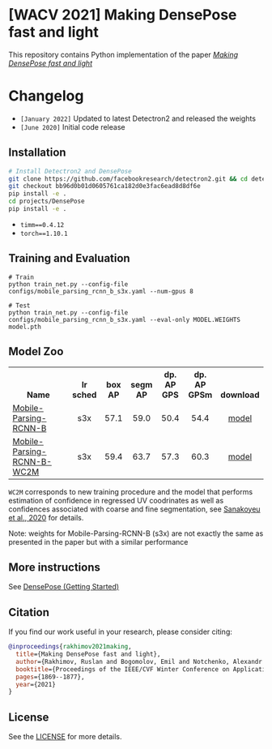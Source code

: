# \[WACV 2021\] Making DensePose fast and light

This repository contains Python implementation of the paper [_Making DensePose fast and
light_](http://arxiv.org/abs/2006.15190)

# Changelog

- `[January 2022]` Updated to latest Detectron2 and released the weights
- `[June 2020]` Initial code release

## Installation

```bash
# Install Detectron2 and DensePose
git clone https://github.com/facebookresearch/detectron2.git && cd detectron2
git checkout bb96d0b01d0605761ca182d0e3fac6ead8d8df6e
pip install -e .
cd projects/DensePose
pip install -e .
```

* `timm==0.4.12`
* `torch==1.10.1`

## Training and Evaluation

```
# Train
python train_net.py --config-file configs/mobile_parsing_rcnn_b_s3x.yaml --num-gpus 8

# Test
python train_net.py --config-file configs/mobile_parsing_rcnn_b_s3x.yaml --eval-only MODEL.WEIGHTS model.pth
```

## <a name="ModelZoo"></a> Model Zoo

<table><tbody>
<!-- START TABLE -->
<!-- TABLE HEADER -->
<th valign="bottom">Name</th>
<th valign="bottom">lr<br/>sched</th>
<th valign="bottom">box<br/>AP</th>
<th valign="bottom">segm<br/>AP</th>
<th valign="bottom">dp. AP<br/>GPS</th>
<th valign="bottom">dp. AP<br/>GPSm</th>
<th valign="bottom">download</th>
<!-- TABLE BODY -->
<!-- ROW: Mobile-Parsing-RCNN-B -->
<tr><td align="left"><a href="../configs/mobile_parsing_rcnn_b_s3x.yaml">Mobile-Parsing-RCNN-B</a></td>
<td align="center">s3x</td>
<td align="center">57.1</td>
<td align="center">59.0</td>
<td align="center">50.4</td>
<td align="center">54.4</td>
<td align="center"><a href="https://drive.google.com/file/d/1yC5QBT0fYmMrI40RhrA3nB5Pa-F7XpFt/view?usp=sharing">model</a></td>
</tr>
<!-- ROW: Mobile-Parsing-RCNN-B-WC2M -->
<tr><td align="left"><a href="../configs/mobile_parsing_rcnn_b_wc2m_s3x.yaml">Mobile-Parsing-RCNN-B-WC2M</a></td>
<td align="center">s3x</td>
<td align="center">59.4</td>
<td align="center">63.7</td>
<td align="center">57.3</td>
<td align="center">60.3</td>
<td align="center"><a href="https://drive.google.com/file/d/1yEBH7ArbadycdSW-Yk1rM5Hl0v3HE7_V/view?usp=sharing">model</a></td>
</tr>
</tbody></table>

`WC2M` corresponds to new training procedure and the model that performs estimation of confidence in regressed UV
coodrinates as well as confidences associated with coarse and fine segmentation,
see [Sanakoyeu et al., 2020](https://arxiv.org/pdf/2003.00080.pdf) for details.

Note: weights for Mobile-Parsing-RCNN-B (s3x) are not exactly the same as presented in the paper but with a similar
performance

## More instructions

See [ DensePose (Getting Started) ](https://github.com/facebookresearch/detectron2/blob/bb96d0b01d0605761ca182d0e3fac6ead8d8df6e/projects/DensePose/doc/GETTING_STARTED.md)

## Citation

If you find our work useful in your research, please consider citing:

```BibTeX
@inproceedings{rakhimov2021making,
  title={Making DensePose fast and light},
  author={Rakhimov, Ruslan and Bogomolov, Emil and Notchenko, Alexandr and Mao, Fung and Artemov, Alexey and Zorin, Denis and Burnaev, Evgeny},
  booktitle={Proceedings of the IEEE/CVF Winter Conference on Applications of Computer Vision},
  pages={1869--1877},
  year={2021}
}
```

## License

See the [LICENSE](LICENSE) for more details.